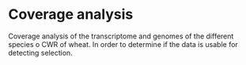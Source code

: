 # Coverage analysis

Coverage analysis of the transcriptome and genomes of the different species o CWR of wheat.
In order to determine if the data is usable for detecting selection.


